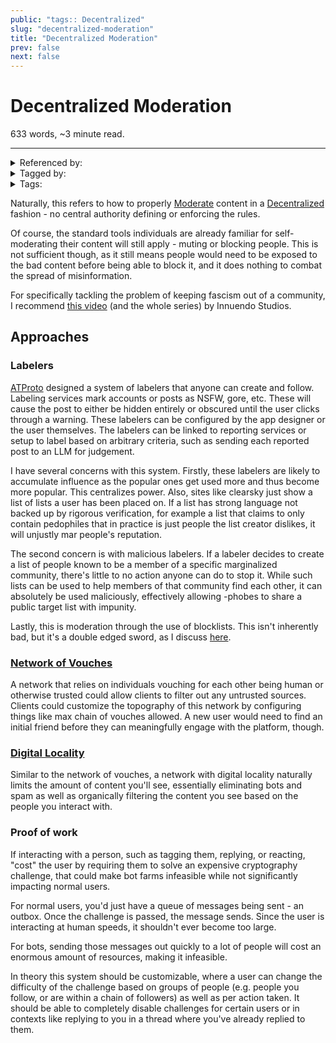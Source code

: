 ```yaml
---
public: "tags:: Decentralized"
slug: "decentralized-moderation"
title: "Decentralized Moderation"
prev: false
next: false
---
```

<script setup>
import { data } from '../../git.data.ts';
import { useData } from 'vitepress';
const pageData = useData();
</script>
<h1 class="p-name">Decentralized Moderation</h1>
<p>633 words, ~3 minute read. <span v-html="data[`site/${pageData.page.value.relativePath}`]" /></p>
<hr/>

<details><summary>Referenced by:</summary><a href="/garden/decentralized-social-media/index.md">Decentralized Social Media</a><a href="/garden/digital-locality/index.md">Digital Locality</a><a href="/garden/fedi-v2/index.md">Fedi v2</a><a href="/garden/moderation/index.md">Moderation</a></details>

<details><summary>Tagged by:</summary><a href="/garden/network-of-vouches/index.md">Network of Vouches</a></details>

<details><summary>Tags:</summary><a href="/garden/decentralized/index.md">Decentralized</a></details>

Naturally, this refers to how to properly [Moderate](/garden/moderation/index.md) content in a [Decentralized](/garden/decentralized/index.md) fashion - no central authority defining or enforcing the rules.

Of course, the standard tools individuals are already familiar for self-moderating their content will still apply - muting or blocking people. This is not sufficient though, as it still means people would need to be exposed to the bad content before being able to block it, and it does nothing to combat the spread of misinformation.

For specifically tackling the problem of keeping fascism out of a community, I recommend [this video](https://youtu.be/P55t6eryY3g) (and the whole series) by Innuendo Studios.

## Approaches

### Labelers

[ATProto](/garden/atproto/index.md) designed a system of labelers that anyone can create and follow. Labeling services mark accounts or posts as NSFW, gore, etc. These will cause the post to either be hidden entirely or obscured until the user clicks through a warning. These labelers can be configured by the app designer or the user themselves. The labelers can be linked to reporting services or setup to label based on arbitrary criteria, such as sending each reported post to an LLM for judgement.

I have several concerns with this system. Firstly, these labelers are likely to accumulate influence as the popular ones get used more and thus become more popular. This centralizes power. Also, sites like clearsky just show a list of lists a user has been placed on. If a list has strong language not backed up by rigorous verification, for example a list that claims to only contain pedophiles that in practice is just people the list creator dislikes, it will unjustly mar people's reputation.

The second concern is with malicious labelers. If a labeler decides to create a list of people known to be a member of a specific marginalized community, there's little to no action anyone can do to stop it. While such lists can be used to help members of that community find each other, it can absolutely be used maliciously, effectively allowing -phobes to share a public target list with impunity.

Lastly, this is moderation through the use of blocklists. This isn't inherently bad, but it's a double edged sword, as I discuss [here](/garden/moderation/index.md#674531bb-952c-4346-8f0d-febf15e24879).

<span id="67525178-9f33-400c-9452-0a60d5e0f3a0"><h3>[Network of Vouches](/garden/network-of-vouches/index.md)</h3></span>

A network that relies on individuals vouching for each other being human or otherwise trusted could allow clients to filter out any untrusted sources. Clients could customize the topography of this network by configuring things like max chain of vouches allowed. A new user would need to find an initial friend before they can meaningfully engage with the platform, though.

### [Digital Locality](/garden/digital-locality/index.md)

Similar to the network of vouches, a network with digital locality naturally limits the amount of content you'll see, essentially eliminating bots and spam as well as organically filtering the content you see based on the people you interact with.

### Proof of work

If interacting with a person, such as tagging them, replying, or reacting, "cost" the user by requiring them to solve an expensive cryptography challenge, that could make bot farms infeasible while not significantly impacting normal users.

For normal users, you'd just have a queue of messages being sent - an outbox. Once the challenge is passed, the message sends. Since the user is interacting at human speeds, it shouldn't ever become too large.

For bots, sending those messages out quickly to a lot of people will cost an enormous amount of resources, making it infeasible.

In theory this system should be customizable, where a user can change the difficulty of the challenge based on groups of people (e.g. people you follow, or are within a chain of followers) as well as per action taken. It should be able to completely disable challenges for certain users or in contexts like replying to you in a thread where you've already replied to them.